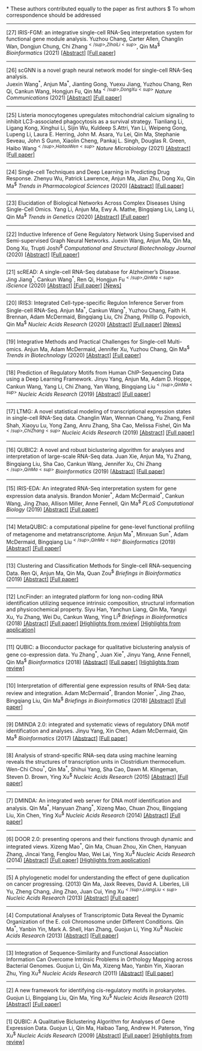 \* These authors contributed equally to the paper as first authors
$ To whom correspondence should be addressed 

--- 

[27] IRIS-FGM: an integrative single-cell RNA-Seq interpretation system for functional gene module analysis.
Yuzhou Chang, Carter Allen, Changlin Wan, Dongjun Chung, Chi Zhang<sup>$</sup>, Zihai Li<sup>$</sup>,  Qin Ma<sup>$</sup>
*Bioinformatics* (2021)
[[Abstract]](https://academic.oup.com/bioinformatics/advance-article-abstract/doi/10.1093/bioinformatics/btab108/6140779) [[Full paper]](https://u.osu.edu/bmbl/files/2021/02/iris-fgm.pdf)


---

[26] scGNN is a novel graph neural network model for single-cell RNA-Seq analysis.  
Juexin Wang<sup>\*</sup>, Anjun Ma<sup>\*</sup>, Jianting Gong, Yuexu Jiang, Yuzhou Chang, Ren Qi, Cankun Wang, Hongjun Fu, Qin Ma<sup>$</sup>, Dong Xu<sup>$</sup>
*Nature Communications* (2021)
[[Abstract]](https://doi.org/10.1038/s41467-021-22197-x) [[Full paper]](https://u.osu.edu/bmbl/files/2021/03/Wang_et_al-2021-Nature_Communications-1.pdf)

---

[25] Listeria monocytogenes upregulates mitochondrial calcium signaling to inhibit LC3-associated phagocytosis as a survival strategy.
Tianliang Li, Ligang Kong, Xinghui Li, Sijin Wu, Kuldeep S.Attri, Yan Li, Weipeng Gong, Lupeng Li, Laura E. Herring, John M. Asara, Yu Lei, Qin Ma, Stephanie Seveau, John S Gunn, Xiaolin Cheng, Pankaj L. Singh, Douglas R. Green, Haibo Wang<sup>$</sup>, Haitao Wen<sup>$</sup>
*Nature Microbiology* (2021)
[[Abstract]](https://www.nature.com/articles/s41564-020-00843-2) [[Full paper]](https://u.osu.edu/bmbl/files/2021/01/s41564-020-00843-2.pdf)

---


[24] Single-cell Techniques and Deep Learning in Predicting Drug Response.
Zhenyu Wu, Patrick Lawrence, Anjun Ma, Jian Zhu, Dong Xu, Qin Ma<sup>$</sup>
*Trends in Pharmacological Sciences* (2020)
[[Abstract]](https://doi.org/10.1016/j.tips.2020.10.004) [[Full paper]](https://u.osu.edu/bmbl/files/2020/11/1-s2.0-S0165614720302376-main.pdf)

---

[23] Elucidation of Biological Networks Across Complex Diseases Using Single-Cell Omics.
Yang Li, Anjun Ma, Ewy A. Mathe, Bingqiang Liu, Lang Li, Qin Ma<sup>$</sup>
*Trends in Genetics* (2020)
[[Abstract]](https://www.sciencedirect.com/science/article/pii/S0168952520302043) [[Full paper]](https://u.osu.edu/bmbl/files/2020/08/1-s2.0-S0168952520302043-main.pdf)

---


[22] Inductive Inference of Gene Regulatory Network Using Supervised and Semi-supervised Graph Neural Networks. 
Juexin Wang, Anjun Ma, Qin Ma, Dong Xu, Trupti Joshi<sup>$</sup>
*Computational and Structural Biotechnology Journal* (2020)
[[Abstract]](https://www.sciencedirect.com/science/article/pii/S200103702030444X?via%3Dihub) [[Full paper]](https://u.osu.edu/bmbl/files/2020/11/1-s2.0-S200103702030444X-main.pdf)


---
[21] scREAD: A single-cell RNA-Seq database for Alzheimer’s Disease.  
Jing Jiang<sup>\*</sup>, Cankun Wang<sup>\*</sup>, Ren Qi, Hongjun Fu<sup>$</sup>, Qin Ma<sup>$</sup>
*iScience* (2020)
[[Abstract]](https://www.sciencedirect.com/science/article/pii/S2589004220309664) [[Full paper]](https://u.osu.edu/bmbl/files/2020/11/1-s2.0-S2589004220309664-main.pdf) [[News]](https://d4-pharma.com/scread-single-cell-rna-seq-database-for-alzheimers-disease/)


---

[20] IRIS3: Integrated Cell-type-specific Regulon Inference Server from Single-cell RNA-Seq.
Anjun Ma<sup>\*</sup>, Cankun Wang<sup>\*</sup>, Yuzhou Chang, Faith H. Brennan, Adam McDermaid, Bingqiang Liu, Chi Zhang, Phillip G. Popovich, Qin Ma<sup>$</sup>
*Nucleic Acids Research* (2020)
[[Abstract]](https://academic.oup.com/nar/advance-article/doi/10.1093/nar/gkaa394/5838867) [[Full paper]](https://cpb-us-w2.wpmucdn.com/u.osu.edu/dist/0/72768/files/2020/05/gkaa394.pdf) [[News]](https://rna-seqblog.com/iris3-integrated-cell-type-specific-regulon-inference-server-from-single-cell-rna-seq/)


---

[19] Integrative Methods and Practical Challenges for Single-cell Multi-omics.
Anjun Ma, Adam McDermaid, Jennifer Xu, Yuzhou Chang, Qin Ma<sup>$</sup>
*Trends in Biotechnology*  (2020)
[[Abstract]](https://www.sciencedirect.com/science/article/pii/S0167779920300573) [[Full paper]](https://u.osu.edu/bmbl/files/2020/08/Integrative_Methods_and_Practical_Challenges.pdf)

---

[18] Prediction of Regulatory Motifs from Human ChIP-Sequencing Data using a Deep Learning Framework.
Jinyu Yang, Anjun Ma, Adam D. Hoppe, Cankun Wang, Yang Li, Chi Zhang, Yan Wang, Bingqiang Liu<sup>$</sup>, Qin Ma<sup>$</sup>
*Nucleic Acids Research* (2019)
[[Abstract]](https://academic.oup.com/nar/article/47/15/7809/5542889?guestAccessKey=1ae813b7-d8bb-4866-b51c-343583591b94) [[Full paper]](https://cpb-us-w2.wpmucdn.com/u.osu.edu/dist/0/72768/files/2019/08/DESSO.pdf)

---

[17] LTMG: A novel statistical modeling of transcriptional expression states in single-cell RNA-Seq data.
Changlin Wan, Wennan Chang, Yu Zhang, Fenil Shah, Xiaoyu Lu, Yong Zang, Anru Zhang, Sha Cao, Melissa Fishel, Qin Ma<sup>$</sup>, Chi Zhang<sup>$</sup>
*Nucleic Acids Research* (2019)
[[Abstract]](https://academic.oup.com/nar/advance-article/doi/10.1093/nar/gkz655/5542876?rss=1) [[Full paper]](https://cpb-us-w2.wpmucdn.com/u.osu.edu/dist/0/72768/files/2019/08/LTMG.pdf)

---

[16] QUBIC2: A novel and robust biclustering algorithm for analyses and interpretation of large-scale RNA-Seq data.
Juan Xie, Anjun Ma, Yu Zhang, Bingqiang Liu, Sha Cao, Cankun Wang, Jennifer Xu, Chi Zhang<sup>$</sup>, Qin Ma<sup>$</sup>
*Bioinformatics* (2019)
[[Abstract]](https://academic.oup.com/bioinformatics/advance-article/doi/10.1093/bioinformatics/btz692/5567116) [[Full paper]](https://cpb-us-w2.wpmucdn.com/u.osu.edu/dist/0/72768/files/2019/09/qubic2.pdf)

---

[15] IRIS-EDA: An integrated RNA-Seq interpretation system for gene expression data analysis. 
Brandon Monier<sup>\*</sup>, Adam McDermaid<sup>\*</sup>, Cankun Wang, Jing Zhao, Allison Miller, Anne Fennell, Qin Ma<sup>$</sup>
*PLoS Computational Biology* (2019)
[[Abstract]](https://journals.plos.org/ploscompbiol/article?id=10.1371/journal.pcbi.1006792) [[Full paper]](https://cpb-us-w2.wpmucdn.com/u.osu.edu/dist/0/72768/files/2019/05/2019-IRIS-EDA-An-integrated-RNA-Seq-interpretation-system-for-gene-expression-data-analysis.pdf)


---

[14] MetaQUBIC: a computational pipeline for gene-level functional profiling of metagenome and metatranscriptome.
Anjun Ma<sup>\*</sup>, Minxuan Sun<sup>\*</sup>, Adam McDermaid, Bingqiang Liu<sup>$</sup>, Qin Ma<sup>$</sup>
*Bioinformatics* (2019)
[[Abstract]](https://academic.oup.com/bioinformatics/article/35/21/4474/5497255) [[Full paper]](https://cpb-us-w2.wpmucdn.com/u.osu.edu/dist/0/72768/files/2019/08/MetaQUBIC.pdf)

---

[13] Clustering and Classification Methods for Single-cell RNA-sequencing Data.
Ren Qi, Anjun Ma, Qin Ma, Quan Zou<sup>$</sup>
*Briefings in Bioinformatics* (2019)
[[Abstract]](https://academic.oup.com/bib/advance-article-abstract/doi/10.1093/bib/bbz062/5528236) [[Full paper]](https://cpb-us-w2.wpmucdn.com/u.osu.edu/dist/0/72768/files/2019/08/201908BIB-Clustering-and-classification-methods-for-single-cell-RNA-Seq-data.pdf)



---

[12] LncFinder: an integrated platform for long non-coding RNA identification utilizing sequence intrinsic composition, structural information and physicochemical property.
Siyu Han, Yanchun Liang, Qin Ma, Yangyi Xu, Yu Zhang, Wei Du, Cankun Wang, Ying Li<sup>$</sup>
*Briefings in Bioinformatics* (2018)
[[Abstract]](https://academic.oup.com/bib/article/20/6/2009/5062950) [[Full paper]](https://cpb-us-w2.wpmucdn.com/u.osu.edu/dist/0/72768/files/2019/05/2018-LncFinder-an-integrated-platform-for-long-non-coding-RNA-identification-utilizing-sequence-intrinsic-composition-structural-information-and-physicochemical-property.pdf) [[Highlights from review]](https://u.osu.edu/bmbl/files/2021/01/lncfinder_nmi_mark.pdf) [[Highlights from application]](https://u.osu.edu/bmbl/files/2021/02/lncfinder_review2.pdf)



---

[11] QUBIC: a Bioconductor package for qualitative biclustering analysis of gene co-expression data.
Yu Zhang<sup>\*</sup>, Juan Xie<sup>\*</sup>, Jinyu Yang, Anne Fennell, Qin Ma<sup>$</sup>
*Bioinformatics* (2018)
[[Abstract]](https://academic.oup.com/bioinformatics/article/33/3/450/2572040) [[Full paper]](https://cpb-us-w2.wpmucdn.com/u.osu.edu/dist/0/72768/files/2019/05/2018-QUBIC-a-bioconductor-package-for-qualitative-biclustering-analysis-of-gene-co-expression-data.pdf) [[Highlights from review]](https://u.osu.edu/bmbl/files/2021/01/qubic_highlights.pdf)

---

[10] Interpretation of differential gene expression results of RNA-Seq data: review and integration.
Adam McDermaid<sup>\*</sup>, Brandon Monier<sup>\*</sup>, Jing Zhao, Bingqiang Liu, Qin Ma<sup>$</sup>
*Briefings in Bioinformatics* (2018)
[[Abstract]](https://academic.oup.com/bib/advance-article/doi/10.1093/bib/bby067/5066173?guestAccessKey=41fde1ae-81d4-42c5-89fd-9db5a58f8547) [[Full paper]](https://cpb-us-w2.wpmucdn.com/u.osu.edu/dist/0/72768/files/2019/05/2018-Interpretation-of-differential-gene-expression-results-of-RNA-seq-data-review-and-integration.pdf)

---

[9] DMINDA 2.0: integrated and systematic views of regulatory DNA motif identification and analyses.
Jinyu Yang, Xin Chen, Adam McDermaid, Qin Ma<sup>$</sup>
*Bioinformatics* (2017)
[[Abstract]](https://academic.oup.com/bioinformatics/article/33/16/2586/3611274) [[Full paper]](https://cpb-us-w2.wpmucdn.com/u.osu.edu/dist/0/72768/files/2019/05/2018-DMINDA-2.0-integrated-and-systematic-views-of-regulatory-DNA-motif-identification-and-analyses.pdf)


---


[8] Analysis of strand-specific RNA-seq data using machine learning reveals the structures of transcription units in Clostridium thermocellum.
Wen-Chi Chou<sup>\*</sup>, Qin Ma<sup>\*</sup>, Shihui Yang, Sha Cao, Dawn M. Klingeman, Steven D. Brown, Ying Xu<sup>$</sup>
*Nucleic Acids Research* (2015)
[[Abstract]](https://academic.oup.com/nar/article/43/10/e67/2409010) [[Full paper]](https://cpb-us-w2.wpmucdn.com/u.osu.edu/dist/0/72768/files/2019/05/2015-Analysis-of-strand-specific-RNA-seq-data-using-machine-learning-reveals-the-structures-of-transcription-units-in-Clostridium-thermocellum.pdf)


---

[7] DMINDA: An integrated web server for DNA motif identification and analysis.
Qin Ma<sup>\*</sup>, Hanyuan Zhang<sup>\*</sup>, Xizeng Mao, Chuan Zhou, Bingqiang Liu, Xin Chen, Ying Xu<sup>$</sup>
*Nucleic Acids Research* (2014)
[[Abstract]](https://pubmed.ncbi.nlm.nih.gov/24753419/) [[Full paper]](https://cpb-us-w2.wpmucdn.com/u.osu.edu/dist/0/72768/files/2019/08/DMINDA1.pdf)

---

[6] DOOR 2.0: presenting operons and their functions through dynamic and integrated views.
Xizeng Mao<sup>\*</sup>, Qin Ma, Chuan Zhou, Xin Chen, Hanyuan Zhang, Jincai Yang, Fenglou Mao, Wei Lai, Ying Xu<sup>$</sup>
*Nucleic Acids Research* (2014)
[[Abstract]](https://academic.oup.com/nar/article/42/D1/D654/1045168) [[Full paper]](https://cpb-us-w2.wpmucdn.com/u.osu.edu/dist/0/72768/files/2019/08/DOOR2.pdf) [[Highlights from application]](https://u.osu.edu/bmbl/files/2021/02/door_highlights1.pdf)


---

[5] A phylogenetic model for understanding the effect of gene duplication on cancer progressing. (2013)
Qin Ma, Jaxk Reeves, David A. Liberles, Lili Yu, Zheng Chang, Jing Zhao, Juan Cui, Ying Xu<sup>$</sup>, Liang Liu<sup>$</sup>
*Nucleic Acids Research* (2013)
[[Abstract]](https://academic.oup.com/nar/article/42/5/2870/1060811) [[Full paper]](https://cpb-us-w2.wpmucdn.com/u.osu.edu/dist/0/72768/files/2019/08/phylogenetic_model.pdf)

---

[4] Computational Analyses of Transcriptomic Data Reveal the Dynamic Organization of the E. coli Chromosome under Different Conditions.
Qin Ma<sup>\*</sup>, Yanbin Yin, Mark A. Shell, Han Zhang, Guojun Li, Ying Xu<sup>$</sup>
*Nucleic Acids Research* (2013)
[[Abstract]](https://academic.oup.com/nar/article/41/11/5594/2411323) [[Full paper]](https://u.osu.edu/bmbl/files/2020/08/gkt261.pdf)

---


[3] Integration of Sequence-Similarity and Functional Association Information Can Overcome Intrinsic Problems in Orthology Mapping across Bacterial Genomes.
Guojun Li, Qin Ma, Xizeng Mao, Yanbin Yin, Xiaoran Zhu, Ying Xu<sup>$</sup>
*Nucleic Acids Research* (2011)
[[Abstract]](https://academic.oup.com/nar/article-lookup/doi/10.1093/nar/gkr766) [[Full paper]](https://cpb-us-w2.wpmucdn.com/u.osu.edu/dist/0/72768/files/2019/08/integration_2011_nar.pdf)

---

[2] A new framework for identifying cis-regulatory motifs in prokaryotes.
Guojun Li, Bingqiang Liu, Qin Ma, Ying Xu<sup>$</sup>
*Nucleic Acids Research* (2011)
[[Abstract]](https://academic.oup.com/nar/article/39/7/e42/1151705) [[Full paper]](https://cpb-us-w2.wpmucdn.com/u.osu.edu/dist/0/72768/files/2019/08/bobro1.pdf)

---


[1] QUBIC: A Qualitative Biclustering Algorithm for Analyses of Gene Expression Data.
Guojun Li, Qin Ma, Haibao Tang, Andrew H. Paterson, Ying Xu<sup>$</sup>
*Nucleic Acids Research* (2009)
[[Abstract]](https://pubmed.ncbi.nlm.nih.gov/19509312/) [[Full paper]](https://cpb-us-w2.wpmucdn.com/u.osu.edu/dist/0/72768/files/2019/08/qubic1.pdf) [[Highlights from review]](https://u.osu.edu/bmbl/files/2021/01/qubic1_highlights.pdf) 


